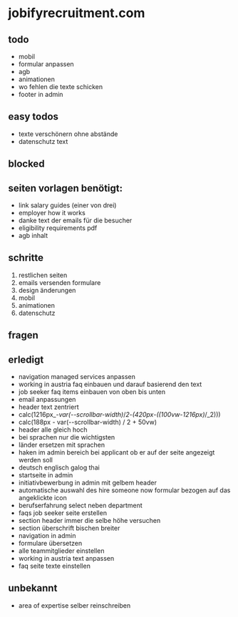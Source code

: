 # jobifyrecruitment.com


## todo
- mobil
- formular anpassen
- agb
- animationen
- wo fehlen die texte schicken
- footer in admin

## easy todos
- texte verschönern ohne abstände
- datenschutz text


## blocked


## seiten vorlagen benötigt: 
- link salary guides (einer von drei)
- employer how it works
- danke text der emails für die besucher
- eligibility requirements pdf
- agb inhalt


## schritte
1. restlichen seiten
2. emails versenden formulare
3. design änderungen
4. mobil
5. animationen
6. datenschutz


## fragen


## erledigt
- navigation managed services anpassen
- working in austria faq einbauen und darauf basierend den text
- job seeker faq items einbauen von oben bis unten
- email anpassungen
- header text zentriert
- calc(1216px_-_var(--scrollbar-width)_/_2_-_(420px_-_((100vw_-_1216px)_/_2)))
- calc(188px - var(--scrollbar-width) / 2 + 50vw)
- header alle gleich hoch
- bei sprachen nur die wichtigsten
- länder ersetzen mit sprachen
- haken im admin bereich bei applicant ob er auf der seite angezeigt werden soll
- deutsch englisch galog thai
- startseite in admin
- initiativbewerbung in admin mit gelbem header
- automatische auswahl des hire someone now formular bezogen auf das angeklickte icon
- berufserfahrung select neben department
- faqs job seeker seite erstellen
- section header immer die selbe höhe versuchen
- section überschrift bischen breiter
- navigation in admin
- formulare übersetzen
- alle teammitglieder einstellen
- working in austria text anpassen
- faq seite texte einstellen


## unbekannt
- area of expertise selber reinschreiben
